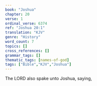```yaml
---
book: "Joshua"
chapter: 20
verse: 1
ordinal_verse: 6374
ref: "Joshua 20:1"
translation: "KJV"
genre: "History"
word_count: 7
topics: []
cross_references: []
grammar_tags: []
thematic_tags: [names-of-god]
tags: ["Bible","KJV","Joshua"]
---
```

The LORD also spake unto Joshua, saying,
